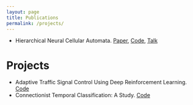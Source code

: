 ```yaml
---
layout: page
title: Publications
permalink: /projects/
---
```

* Hierarchical Neural Cellular Automata. [Paper](https://direct.mit.edu/isal/proceedings/isal/35/20/116844), [Code](https://github.com/RituPande/hnca/), [Talk](https://youtu.be/rRF2qzxO-uA?si=3ij9r4p5xKn9K1mc)  

     
# Projects
* Adaptive Traffic Signal Control Using Deep Reinforcement Learning. [Code](https://ritupande.github.io/DQL-TSC/)    
* Connectionist Temporal Classification: A Study. [Code](https://ritupande.github.io/ctc/)  

